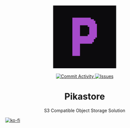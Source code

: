 <div align="center">
    <p align="center">
        <img height="200" width="200" src=".github/logo.png" />
    </p>
    <p align="center">
        <a href="https://github.com/pikastore/pikastore">
            <img alt="Commit Activity" src="https://img.shields.io/github/commit-activity/m/pikastore/pikastore?style=for-the-badge&logo=git&logoColor=A64ACA&labelColor=0C0B0D&color=0C0B0D">
        </a>
        <a href="https://github.com/pikastore/pikastore">
            <img alt="Issues" src="https://img.shields.io/github/issues/pikastore/pikastore?style=for-the-badge&logo=githubactions&logoColor=A64ACA&labelColor=0C0B0D&color=0C0B0D">
        </a>
    </p>
    <p align="center">
        <h1>Pikastore</h1>
        <p>S3 Compatible Object Storage Solution</p>
    </p>
</div>

[![ko-fi](https://ko-fi.com/img/githubbutton_sm.svg)](https://ko-fi.com/X8X011ACKP)
